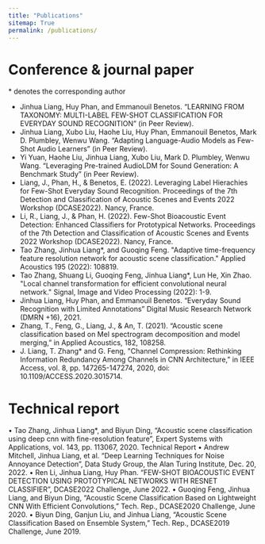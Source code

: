 ```yaml
---
title: "Publications"
sitemap: True
permalink: /publications/
---
```

# Conference & journal paper

\* denotes the corresponding author
* Jinhua Liang, Huy Phan, and Emmanouil Benetos. “LEARNING FROM TAXONOMY: MULTI-LABEL FEW-SHOT CLASSIFICATION FOR EVERYDAY SOUND RECOGNITION” (in Peer Review).
* Jinhua Liang, Xubo Liu, Haohe Liu, Huy Phan, Emmanouil Benetos, Mark D. Plumbley, Wenwu Wang. “Adapting Language-Audio Models as Few-Shot Audio Learners” (in Peer Review).
* Yi Yuan, Haohe Liu, Jinhua Liang, Xubo Liu, Mark D. Plumbley, Wenwu Wang. “Leveraging Pre-trained AudioLDM for Sound Generation: A Benchmark Study” (in Peer Review).
* Liang, J., Phan, H., & Benetos, E. (2022). Leveraging Label Hierachies for Few-Shot Everyday Sound Recognition. Proceedings of the 7th Detection and Classification of Acoustic Scenes and Events 2022 Workshop (DCASE2022). Nancy, France.
* Li, R., Liang, J., & Phan, H. (2022). Few-Shot Bioacoustic Event Detection: Enhanced Classifiers for Prototypical Networks. Proceedings of the 7th Detection and Classification of Acoustic Scenes and Events 2022 Workshop (DCASE2022). Nancy, France.
* Tao Zhang, Jinhua Liang*, and Guoqing Feng. "Adaptive time-frequency feature resolution network for acoustic scene classification." Applied Acoustics 195 (2022): 108819.
* Tao Zhang, Shuang Li, Guoqing Feng, Jinhua Liang*, Lun He, Xin Zhao. "Local channel transformation for efficient convolutional neural network." Signal, Image and Video Processing (2022): 1-9.
* Jinhua Liang, Huy Phan, and Emmanouil Benetos. “Everyday Sound Recognition with Limited Annotations” Digital Music Research Network (DMRN +16), 2021.
* Zhang, T., Feng, G., Liang, J., & An, T. (2021). “Acoustic scene classification based on Mel spectrogram decomposition and model merging,” in Applied Acoustics, 182, 108258.
* J. Liang, T. Zhang* and G. Feng, "Channel Compression: Rethinking Information Redundancy Among Channels in CNN Architecture," in IEEE Access, vol. 8, pp. 147265-147274, 2020, doi: 10.1109/ACCESS.2020.3015714.


# Technical report
• Tao Zhang, Jinhua Liang*, and Biyun Ding, “Acoustic scene classification using deep cnn with fine-resolution feature”, Expert Systems with Applications, vol. 143, pp. 113067, 2020.
Technical Report
• Andrew Mitchell, Jinhua Liang, et al. “Deep Learning Techniques for Noise Annoyance Detection”, Data Study Group, the Alan Turing Institute, Dec. 20, 2022.
• Ren Li, Jinhua Liang, Huy Phan. “FEW-SHOT BIOACOUSTIC EVENT DETECTION USING PROTOTYPICAL NETWORKS WITH RESNET CLASSIFIER”, DCASE2022 Challenge, June 2022.
• Guoqing Feng, Jinhua Liang, and Biyun Ding, “Acoustic Scene Classification Based on Lightweight CNN With Efficient Convolutions,” Tech. Rep., DCASE2020 Challenge, June 2020.
• Biyun Ding, Ganjun Liu, and Jinhua Liang, “Acoustic Scene Classification Based on Ensemble System,” Tech. Rep., DCASE2019 Challenge, June 2019.
